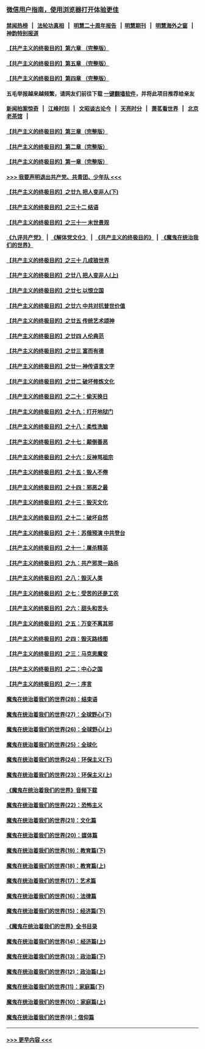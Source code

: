 ### [微信用户指南，使用浏览器打开体验更佳](https://github.com/gfw-breaker/banned-news1/blob/master/indexes/wechat-guide.md?t=0)
#### [禁闻热榜](热点新闻.md?t=0)  &nbsp;&nbsp;|&nbsp;&nbsp; [法轮功真相](https://github.com/gfw-breaker/truth/blob/master/README.md?t=0) &nbsp;&nbsp;|&nbsp;&nbsp; [明慧二十周年报告](https://github.com/gfw-breaker/mh-reports/blob/master/README.md?t=0) &nbsp;&nbsp;|&nbsp;&nbsp;[明慧期刊](https://github.com/gfw-breaker/mh-qikan) &nbsp;&nbsp;|&nbsp;&nbsp; [明慧海外之窗](https://github.com/gfw-breaker/mh-news/blob/master/README.md?t=0) &nbsp;&nbsp;|&nbsp;&nbsp; [神韵特别报道](https://github.com/gfw-breaker/mh-news/blob/master/shenyun.md?t=0)
#### [【共产主义的终极目的】第六章 （完整版）](../pages/nsc422/n11428913.md?t=02122233) 
#### [【共产主义的终极目的】第五章 （完整版）](../pages/nsc422/n11428912.md?t=02122233) 
#### [【共产主义的终极目的】第四章 （完整版）](../pages/nsc422/n11428907.md?t=02122233) 
#### 五毛举报越来越频繁，请网友们前往下载 [一键翻墙软件](https://github.com/gfw-breaker/ssr-accounts)，并将此项目推荐给亲友
#### [新闻拍案惊奇](https://github.com/gfw-breaker/banned-news1/blob/master/pages/link4.md) &nbsp;&nbsp;|&nbsp;&nbsp; [江峰时刻](https://github.com/gfw-breaker/banned-news1/blob/master/pages/link4.md) &nbsp;&nbsp;|&nbsp;&nbsp; [文昭谈古论今](https://github.com/gfw-breaker/banned-news1/blob/master/pages/link4.md) &nbsp;&nbsp;|&nbsp;&nbsp; [天亮时分](https://github.com/gfw-breaker/banned-news1/blob/master/pages/link4.md) &nbsp;&nbsp;|&nbsp;&nbsp; [萧茗看世界](https://github.com/gfw-breaker/banned-news1/blob/master/pages/link4.md) &nbsp;&nbsp;|&nbsp;&nbsp; [北京老茶馆](https://github.com/gfw-breaker/banned-news1/blob/master/pages/link4.md) &nbsp;&nbsp;|&nbsp;&nbsp; 
#### [【共产主义的终极目的】第三章（完整版）](../pages/nsc422/n11428848.md?t=02122233) 
#### [【共产主义的终极目的】第二章（完整版）](../pages/nsc422/n11428831.md?t=02122233) 
#### [【共产主义的终极目的】第一章（完整版）](../pages/nsc422/n11417651.md?t=02122233) 
#### [>>> 我要声明退出共产党、共青团、少年队 <<<](https://github.com/begood0513/goodnews/blob/master/quit/letter.md) 
#### [【共产主义的终极目的】之廿九 把人变非人(下)](../pages/nsc422/n11344140.md?t=02122233) 
#### [【共产主义的终极目的】之三十二 结语](../pages/nsc422/n11360535.md?t=02122233) 
#### [【共产主义的终极目的】之三十一 末世景观](../pages/nsc422/n11351129.md?t=02122233) 
#### [《九评共产党》](https://github.com/begood0513/9ping.md/blob/master/README.md) &nbsp;|&nbsp; [《解体党文化》](../../../../jtdwh.md/blob/master/README.md)  &nbsp;|&nbsp; [《共产主义的终极目的》](../../../../gczydzjmd.md/blob/master/README.md) &nbsp;|&nbsp; [《魔鬼在统治我们的世界》](../../../../mgztzwmdsj.md/blob/master/README.md) 
#### [【共产主义的终极目的】之三十 几成狼世界](../pages/nsc422/n11348280.md?t=02122233) 
#### [【共产主义的终极目的】之廿八 把人变非人(上)](../pages/nsc422/n11340492.md?t=02122233) 
#### [【共产主义的终极目的】之廿七 以恨立国](../pages/nsc422/n11336944.md?t=02122233) 
#### [【共产主义的终极目的】之廿六 中共对抗普世价值](../pages/nsc422/n11324785.md?t=02122233) 
#### [【共产主义的终极目的】之廿五 传统艺术颂神](../pages/nsc422/n11296396.md?t=02122233) 
#### [【共产主义的终极目的】之廿四 人伦典范](../pages/nsc422/n11296397.md?t=02122233) 
#### [【共产主义的终极目的】之廿三 富而有德](../pages/nsc422/n11283598.md?t=02122233) 
#### [【共产主义的终极目的】之廿一 神传语言文字](../pages/nsc422/n11263265.md?t=02122233) 
#### [【共产主义的终极目的】之廿二 破坏修炼文化](../pages/nsc422/n11245728.md?t=02122233) 
#### [【共产主义的终极目的】之二十：偷天换日](../pages/nsc422/n11238846.md?t=02122233) 
#### [【共产主义的终极目的】之十九：打开地狱门](../pages/nsc422/n11206376.md?t=02122233) 
#### [【共产主义的终极目的】之十八：柔性洗脑](../pages/nsc422/n11199994.md?t=02122233) 
#### [【共产主义的终极目的】之十七：颠倒善恶](../pages/nsc422/n11179782.md?t=02122233) 
#### [【共产主义的终极目的】之十六：反神骂祖宗](../pages/nsc422/n11166798.md?t=02122233) 
#### [【共产主义的终极目的】之十五：毁人不倦](../pages/nsc422/n11166792.md?t=02122233) 
#### [【共产主义的终极目的】之十四：邪恶之最](../pages/nsc422/n11150249.md?t=02122233) 
#### [【共产主义的终极目的】之十三：毁灭文化](../pages/nsc422/n11135227.md?t=02122233) 
#### [【共产主义的终极目的】之十二：破坏自然](../pages/nsc422/n11135214.md?t=02122233) 
#### [【共产主义的终极目的】之十：苏俄预演 中共登台](../pages/nsc422/n11118424.md?t=02122233) 
#### [【共产主义的终极目的】之十一：屠杀精英](../pages/nsc422/n11118442.md?t=02122233) 
#### [【共产主义的终极目的】之九：共产邪灵一路杀](../pages/nsc422/n11114139.md?t=02122233) 
#### [【共产主义的终极目的】之八：毁灭人类](../pages/nsc422/n11108503.md?t=02122233) 
#### [【共产主义的终极目的】之七：受苦的还是工农](../pages/nsc422/n11101809.md?t=02122233) 
#### [【共产主义的终极目的】之六：甜头和苦头](../pages/nsc422/n11096971.md?t=02122233) 
#### [【共产主义的终极目的】之五：万变不离其邪](../pages/nsc422/n11091285.md?t=02122233) 
#### [【共产主义的终极目的】之四：毁灭路线图](../pages/nsc422/n11086284.md?t=02122233) 
#### [【共产主义的终极目的】之三：马克思魔变](../pages/nsc422/n11061941.md?t=02122233) 
#### [【共产主义的终极目的】之二：中心之国](../pages/nsc422/n11047728.md?t=02122233) 
#### [【共产主义的终极目的】之一：序言](../pages/nsc422/n11086077.md?t=02122233) 
#### [魔鬼在统治着我们的世界(28)：结束语](../pages/nsc422/n10936246.md?t=02122233) 
#### [魔鬼在统治着我们的世界(27)：全球野心(下)](../pages/nsc422/n10928319.md?t=02122233) 
#### [魔鬼在统治着我们的世界(26)：全球野心(上)](../pages/nsc422/n10900318.md?t=02122233) 
#### [魔鬼在统治着我们的世界(25)：全球化](../pages/nsc422/n10788205.md?t=02122233) 
#### [魔鬼在统治着我们的世界(24)：环保主义(下)](../pages/nsc422/n10695307.md?t=02122233) 
#### [魔鬼在统治着我们的世界(23)：环保主义(上)](../pages/nsc422/n10688613.md?t=02122233) 
#### [《魔鬼在统治着我们的世界》音频下载](../pages/nsc422/n10635553.md?t=02122233) 
#### [魔鬼在统治着我们的世界(22)：恐怖主义](../pages/nsc422/n10614727.md?t=02122233) 
#### [魔鬼在统治着我们的世界(21)：文化篇](../pages/nsc422/n10597706.md?t=02122233) 
#### [魔鬼在统治着我们的世界(20)：媒体篇](../pages/nsc422/n10586579.md?t=02122233) 
#### [魔鬼在统治着我们的世界(19)：教育篇(下)](../pages/nsc422/n10564808.md?t=02122233) 
#### [魔鬼在统治着我们的世界(18)：教育篇(上)](../pages/nsc422/n10526970.md?t=02122233) 
#### [魔鬼在统治着我们的世界(17)：艺术篇](../pages/nsc422/n10499093.md?t=02122233) 
#### [魔鬼在统治着我们的世界(16)：法律篇](../pages/nsc422/n10485969.md?t=02122233) 
#### [魔鬼在统治着我们的世界(15)：经济篇(下)](../pages/nsc422/n10469975.md?t=02122233) 
#### [《魔鬼在统治着我们的世界》全书目录](../pages/nsc422/n10464261.md?t=02122233) 
#### [魔鬼在统治着我们的世界(14)：经济篇(上)](../pages/nsc422/n10457370.md?t=02122233) 
#### [魔鬼在统治着我们的世界(13)：政治篇(下)](../pages/nsc422/n10448270.md?t=02122233) 
#### [魔鬼在统治着我们的世界(12)：政治篇(上)](../pages/nsc422/n10444576.md?t=02122233) 
#### [魔鬼在统治着我们的世界(11)：家庭篇(下)](../pages/nsc422/n10440961.md?t=02122233) 
#### [魔鬼在统治着我们的世界(10)：家庭篇(上)](../pages/nsc422/n10435448.md?t=02122233) 
#### [魔鬼在统治着我们的世界(9)：信仰篇](../pages/nsc422/n10432159.md?t=02122233) 

----
#### [ >>> 更早内容 <<< ](../indexes/nsc422-earlier.md)
